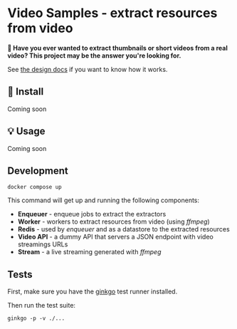 # Video Samples - extract resources from video

**🎥 Have you ever wanted to extract thumbnails or short videos from a real video? This project may be the answer you're looking for.**

See [the design docs](./DESIGN.md) if you want to know how it works.

## 🚀 Install

Coming soon

## 💡 Usage

Coming soon

## Development

```
docker compose up
```

This command will get up and running the following components:

* **Enqueuer** - enqueue jobs to extract the extractors
* **Worker** - workers to extract resources from video (using _ffmpeg_)
* **Redis** - used by _enqueuer_ and as a datastore to the extracted resources
* **Video API** - a dummy API that servers a JSON endpoint with video streamings URLs
* **Stream** - a live streaming generated with _ffmpeg_

## Tests

First, make sure you have the [ginkgo](http://onsi.github.io/ginkgo/) test runner installed.

Then run the test suite:

```
ginkgo -p -v ./...
```

